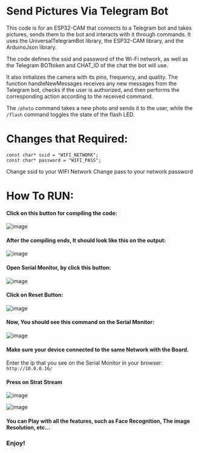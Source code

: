 # Send Pictures Via Telegram Bot
This code is for an ESP32-CAM that connects to a Telegram bot and takes pictures, sends them to the bot and interacts with it through commands. It uses the UniversalTelegramBot library, the ESP32-CAM library, and the ArduinoJson library.

The code defines the ssid and password of the Wi-Fi network, as well as the Telegram BOTtoken and CHAT_ID of the chat the bot will use.

It also initializes the camera with its pins, frequency, and quality. The function handleNewMessages receives any new messages from the Telegram bot, checks if the user is authorized, and then performs the corresponding action according to the received command. 

The `/photo` command takes a new photo and sends it to the user, while the `/flash` command toggles the state of the flash LED.

# Changes that Required:

`const char* ssid = "WIFI_NETWORK";` <br>
`const char* password = "WIFI_PASS";` <br>


Change ssid to your WIFI Network
Change pass to your network password

# How To RUN:

#### Click on this button for compiling the code:  <br>
![image](https://user-images.githubusercontent.com/76903853/236200840-fb242ca4-5ba9-4a60-b0c9-c165ff2ba3b9.png)

#### After the compiling ends, It should look like this on the output: <br>
![image](https://user-images.githubusercontent.com/76903853/236426487-aeec3cf7-5e4e-4b1d-9fb7-75d3e2d3b64d.png)

#### Open Serial Monitor, by click this button: <br>
![image](https://user-images.githubusercontent.com/76903853/236426240-da57971c-684e-4442-b519-90536e79bc6d.png)

#### Click on Reset Button: <br>
![image](https://user-images.githubusercontent.com/76903853/236427674-db04422e-c951-467c-84fc-641df776c93b.png)

#### Now, You should see this command on the Serial Monitor:
![image](https://user-images.githubusercontent.com/76903853/236430751-109a958c-413b-42f9-9ca7-834c57c4031c.png)

#### Make sure your device connected to the same Network with the Board.
Enter the ip that you see on the Serial Monitor in your browser: `http://10.0.0.16/`

#### Press on Strat Stream
![image](https://user-images.githubusercontent.com/76903853/236431559-48110ba3-eb25-4520-9916-36ab9d624e00.png)

![image](https://user-images.githubusercontent.com/76903853/236431974-2ee14caa-7fb5-44fe-8f21-c6c3c9ff7eaa.png)

#### You can Play with all the features, such as Face Recognition, The image Resolution, etc...
### Enjoy!
